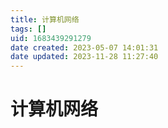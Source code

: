 ```yaml
---
title: 计算机网络
tags: []
uid: 1683439291279
date created: 2023-05-07 14:01:31
date updated: 2023-11-28 11:27:40
---
```


# 计算机网络
